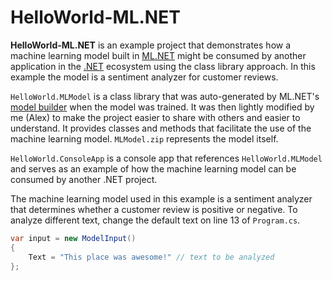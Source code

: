 # HelloWorld-ML.NET

**HelloWorld-ML.NET** is an example project that demonstrates how a machine learning model built in [ML.NET](https://dotnet.microsoft.com/apps/machinelearning-ai/ml-dotnet) might be consumed by another application in the [.NET](https://dotnet.microsoft.com/) ecosystem using the class library approach. In this example the model is a sentiment analyzer for customer reviews.

`HelloWorld.MLModel` is a class library that was auto-generated by ML.NET's [model builder](https://docs.microsoft.com/en-us/dotnet/machine-learning/automate-training-with-model-builder) when the model was trained. It was then lightly modified by me (Alex) to make the project easier to share with others and easier to understand. It provides classes and methods that facilitate the use of the machine learning model. `MLModel.zip` represents the model itself. 

`HelloWorld.ConsoleApp` is a console app that references `HelloWorld.MLModel` and serves as an example of how the machine learning model can be consumed by another .NET project.

The machine learning model used in this example is a sentiment analyzer that determines whether a customer review is positive or negative. To analyze different text, change the default text on line 13 of `Program.cs`. 

```C#
var input = new ModelInput()
{
    Text = "This place was awesome!" // text to be analyzed 
};
```


